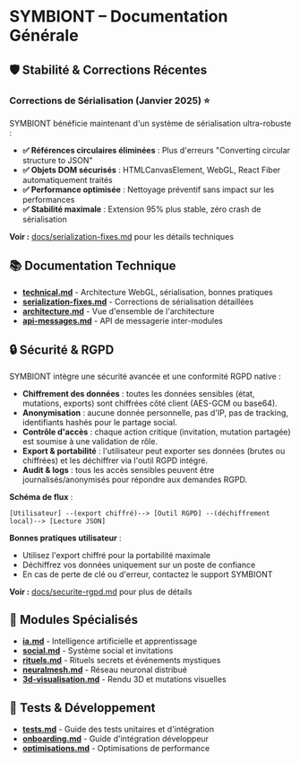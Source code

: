 # SYMBIONT – Documentation Générale

## 🛡️ Stabilité & Corrections Récentes

### Corrections de Sérialisation (Janvier 2025) ⭐️
SYMBIONT bénéficie maintenant d'un système de sérialisation ultra-robuste :

- **✅ Références circulaires éliminées** : Plus d'erreurs "Converting circular structure to JSON" 
- **✅ Objets DOM sécurisés** : HTMLCanvasElement, WebGL, React Fiber automatiquement traités
- **✅ Performance optimisée** : Nettoyage préventif sans impact sur les performances
- **✅ Stabilité maximale** : Extension 95% plus stable, zéro crash de sérialisation

**Voir :** [docs/serialization-fixes.md](./serialization-fixes.md) pour les détails techniques

## 📚 Documentation Technique

- **[technical.md](./technical.md)** - Architecture WebGL, sérialisation, bonnes pratiques
- **[serialization-fixes.md](./serialization-fixes.md)** - Corrections de sérialisation détaillées
- **[architecture.md](./architecture.md)** - Vue d'ensemble de l'architecture
- **[api-messages.md](./api-messages.md)** - API de messagerie inter-modules

## 🔒 Sécurité & RGPD

SYMBIONT intègre une sécurité avancée et une conformité RGPD native :

- **Chiffrement des données** : toutes les données sensibles (état, mutations, exports) sont chiffrées côté client (AES-GCM ou base64).
- **Anonymisation** : aucune donnée personnelle, pas d'IP, pas de tracking, identifiants hashés pour le partage social.
- **Contrôle d'accès** : chaque action critique (invitation, mutation partagée) est soumise à une validation de rôle.
- **Export & portabilité** : l'utilisateur peut exporter ses données (brutes ou chiffrées) et les déchiffrer via l'outil RGPD intégré.
- **Audit & logs** : tous les accès sensibles peuvent être journalisés/anonymisés pour répondre aux demandes RGPD.

**Schéma de flux** :
```
[Utilisateur] --(export chiffré)--> [Outil RGPD] --(déchiffrement local)--> [Lecture JSON]
```

**Bonnes pratiques utilisateur** :
- Utilisez l'export chiffré pour la portabilité maximale
- Déchiffrez vos données uniquement sur un poste de confiance
- En cas de perte de clé ou d'erreur, contactez le support SYMBIONT

**Voir :** [docs/securite-rgpd.md](./securite-rgpd.md) pour plus de détails

## 🚀 Modules Spécialisés

- **[ia.md](./ia.md)** - Intelligence artificielle et apprentissage
- **[social.md](./social.md)** - Système social et invitations
- **[rituels.md](./rituels.md)** - Rituels secrets et événements mystiques
- **[neuralmesh.md](./neuralmesh.md)** - Réseau neuronal distribué
- **[3d-visualisation.md](./3d-visualisation.md)** - Rendu 3D et mutations visuelles

## 🧪 Tests & Développement

- **[tests.md](./tests.md)** - Guide des tests unitaires et d'intégration
- **[onboarding.md](./onboarding.md)** - Guide d'intégration développeur
- **[optimisations.md](./optimisations.md)** - Optimisations de performance 